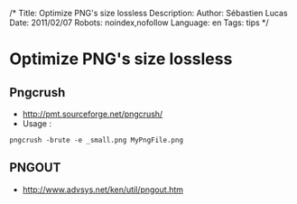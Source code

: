/*
Title: Optimize PNG's size lossless
Description: 
Author: Sébastien Lucas
Date: 2011/02/07
Robots: noindex,nofollow
Language: en
Tags: tips
*/
# Optimize PNG's size lossless

## Pngcrush
*	http://pmt.sourceforge.net/pngcrush/
*	Usage : 
```
pngcrush -brute -e _small.png MyPngFile.png
```
## PNGOUT

*	http://www.advsys.net/ken/util/pngout.htm





